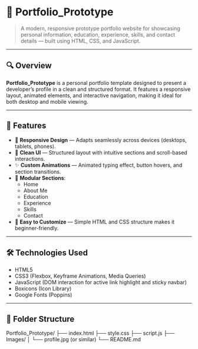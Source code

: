 # 💼 Portfolio_Prototype

> A modern, responsive prototype portfolio website for showcasing personal information, education, experience, skills, and contact details — built using HTML, CSS, and JavaScript.

---

## 🔍 Overview

**Portfolio_Prototype** is a personal portfolio template designed to present a developer’s profile in a clean and structured format. It features a responsive layout, animated elements, and interactive navigation, making it ideal for both desktop and mobile viewing.

---

## 🚀 Features

- 📱 **Responsive Design** — Adapts seamlessly across devices (desktops, tablets, phones).
- 🎨 **Clean UI** — Structured layout with intuitive sections and scroll-based interactions.
- ✨ **Custom Animations** — Animated typing effect, button hovers, and section transitions.
- 🧩 **Modular Sections**:
  - Home
  - About Me
  - Education
  - Experience
  - Skills
  - Contact
- 🔧 **Easy to Customize** — Simple HTML and CSS structure makes it beginner-friendly.

---

## 🛠 Technologies Used

- HTML5
- CSS3 (Flexbox, Keyframe Animations, Media Queries)
- JavaScript (DOM interaction for active link highlight and sticky navbar)
- Boxicons (Icon Library)
- Google Fonts (Poppins)

---

## 📂 Folder Structure
Portfolio_Prototype/
├── index.html
├── style.css
├── script.js
├── Images/
│ └── profile.jpg (or similar)
└── README.md
